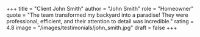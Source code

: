 +++
title = "Client John Smith"
author = "John Smith"
role = "Homeowner"
quote = "The team transformed my backyard into a paradise! They were professional, efficient, and their attention to detail was incredible."
rating = 4.8
image = "/images/testimonials/john_smith.jpg"
draft = false
+++